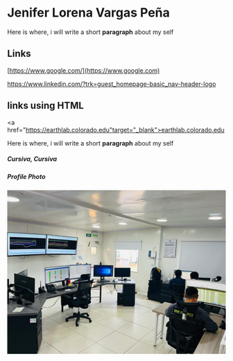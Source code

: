 # Jenifer Lorena Vargas Peña
Here is where, i will write a short **paragraph** about my self

## Links
[https://www.google.com/](https://www.google.com)

https://www.linkedin.com/?trk=guest_homepage-basic_nav-header-logo


## links using HTML
<a href="https://earthlab.colorado.edu"target="_blank">earthlab.colorado.edu </a>

Here is where, i will write a short **paragraph** about my self

##### Cursiva, *Cursiva*
##### Profile Photo
![CCOTIGANA](CCOTIGANA.jpeg "CCOTIGANA")
